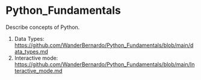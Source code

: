 # Python_Fundamentals
Describe concepts of Python.

01. Data Types: https://github.com/WanderBernardo/Python_Fundamentals/blob/main/data_types.md
02. Interactive mode: https://github.com/WanderBernardo/Python_Fundamentals/blob/main/Interactive_mode.md
